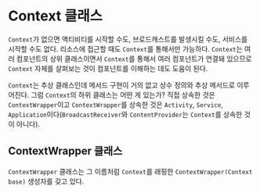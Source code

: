 # Context 클래스
`Context`가 없으면 액티비티를 시작할 수도, 브로드캐스트를 발생시킬 수도, 서비스를 시작할 수도 없다. 리소스에 접근할 때도 `Context`를 통해서만 가능하다. `Context`는 여러 컴포넌트의 상위 클래스이면서 `Context`를 통해서 여러 컴포넌트가 연결돼 있으므로 `Context` 자체를 살펴보는 것이 컴포넌트를 이해하는 데도 도움이 된다.

`Context`는 추상 클래스인데 메서드 구현이 거의 없고 상수 정의와 추상 메서드로 이루어진다. 그럼 `Context`의 하위 클래스는 어떤 게 있는가? 직접 상속한 것은 `ContextWrapper`이고 `ContextWrapper`를 상속한 것은 `Activity`, `Service`, `Application`이다(`BroadcastReceiver`와 `ContentProvider`는 `Context`를 상속한 것이 아니다).

## ContextWrapper 클래스
`ContextWrapper` 클래스는 그 이름처럼 `Context`를 래핑한 `ContextWrapper(Context base)` 생성자를 갖고 있다.
